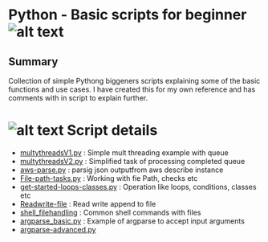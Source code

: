 # Python - Basic scripts for beginner ![alt text](https://vettom.github.io/images/RobinR100px.png "Denny Vettom Logo")

## Summary

  Collection of simple Pythong biggeners scripts explaining some of the basic functions and use cases. I have created this for my own reference and has comments with in script to explain further.

# ![alt text](https://vettom.github.io/images/dv-tec-logo-round2cm.png "Denny Vettom  Tech Logo") Script details 

- [multythreadsV1.py](https://github.com/vettom/PythonBasics/blob/master/multythreadsV1.py)  : Simple mult threading example with queue
- [multythreadsV2.py](https://github.com/vettom/PythonBasics/blob/master/multythreadsV2.py)  : Simplified task of processing completed queue
- [aws-parse.py](https://github.com/vettom/PythonBasics/blob/master/aws-parse.py)          : parsig json outputfrom aws describe instance
- [File-path-tasks.py](https://github.com/vettom/PythonBasics/blob/master/File-path-tasks.py) : Working with fie Path, checks etc
- [get-started-loops-classes.py](https://github.com/vettom/PythonBasics/blob/master/get-started-loops-classes.py) : Operation like loops, conditions, classes etc
- [Readwrite-file](https://github.com/vettom/PythonBasics/blob/master/readwrite-file.py)     : Read write append to file
- [shell_filehandling](https://github.com/vettom/PythonBasics/blob/master/shell_filehandling.py) : Common shell commands with files
- [argparse_basic.py](https://github.com/vettom/PythonBasics/blob/master/argpase_basic.py)    : Example of argparse to accept input arguments
- [argparse-advanced.py](https://github.com/vettom/PythonBasics/blob/master/argpase_advanced.py) 

